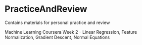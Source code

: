 # PracticeAndReview

Contains materials for personal practice and review

Machine Learning Coursera
  Week 2 - Linear Regression, Feature Normalization, Gradient Descent, Normal Equations
